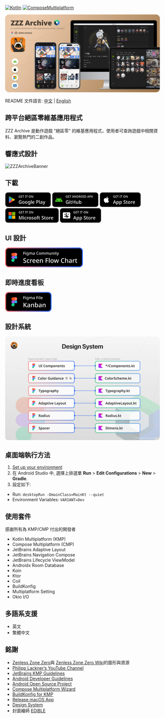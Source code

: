 [![Kotlin](https://img.shields.io/badge/Kotlin-2.1.0-blue.svg?style=flat&logo=kotlin)](https://kotlinlang.org)
[![ComposeMultiplatform](https://img.shields.io/badge/Compose_Multiplatform-1.7.1-blue.svg?style=flat)](https://www.jetbrains.com/compose-multiplatform/)

![ZZZArchiveBanner](/docs/screenshot/github_cover.webp)

README 文件語言: [中文](/docs/readme/README_CHT.md) | [English](/README.md)

## 跨平台絕區零維基應用程式

ZZZ Archive 是動作遊戲 "絕區零" 的維基應用程式，使用者可查詢遊戲中相關資料、瀏覽熱門的二創作品。

## 響應式設計

![ZZZArchiveBanner](/docs/screenshot/adaptive_layout_demo.gif)

## 下載

<a href="https://play.google.com/store/apps/details?id=com.mrfatworm.zzzarchive"><img alt="Get it on Google Play" src="/docs/screenshot/img_google_play.webp" height="48px"/></a>
<a href="https://github.com/mrfatworm/ZZZ-Archive/releases/latest"><img alt="Get apk on GitHub" src="/docs/screenshot/img_github_apk.webp" height="48px"/></a>
<a href="https://apps.apple.com/tw/app/zzz-archive/id6738107658"><img alt="Get it on App Store (iOS)" src="/docs/screenshot/img_app_store_ios.webp" height="48px"/></a>
<a href="https://apps.microsoft.com/detail/9p5h3ccmzl9z"><img alt="Get it on Microsoft Store" src="/docs/screenshot/img_microoft_store.webp" height="48px"/></a>
<a href="https://apps.apple.com/tw/app/zzz-archive/id6738107658"><img alt="Get it on App Store (macOS)" src="/docs/screenshot/img_app_store_mac.webp" height="48px"/></a>

## UI 設計

<a href="https://www.figma.com/community/file/1441663496302710815/zzz-archive"><img alt="Screen Flow Chart (Figma Community)" src="/docs/screenshot/img_figma_screen_flow_chart.webp" height="64px"/></a>

## 即時進度看板

<a href="https://www.figma.com/design/j8DMjEOYnDhlDrablx4JYZ/Kanban-ZZZ-Archive?node-id=0-1&t=sLbk3v7npmSm1ZLc-1"><img alt="Kanban (Figma Community)" src="/docs/screenshot/img_figma_kanban.webp" height="64px"/></a>

## 設計系統

![DesignSystem](/docs/screenshot/img_design_system.webp)

## 桌面端執行方法

1. [Set up your environment](https://www.jetbrains.com/help/kotlin-multiplatform-dev/multiplatform-setup.html)
2. 在 Android Studio 中, 選擇上排選單 **Run** > **Edit Configurations** > **New** > **Gradle**.
3. 設定如下:
  - Run: `desktopRun -DmainClass=MainKt --quiet`
  - Environment Variables: `VARIANT=Dev`

## 使用套件

感謝所有為 KMP/CMP 付出的開發者
- Kotlin Multiplatform (KMP)
- Compose Multiplatform (CMP)
- JetBrains Adaptive Layout
- JetBrains Navigation Compose
- JetBrains Lifecycle ViewModel
- Androidx Room Database
- Koin
- Ktor
- Coil
- BuildKonfig
- Multiplatform Setting
- Okio I/O

## 多語系支援

- 英文
- 繁體中文

## 銘謝

- [Zenless Zone Zero](https://zenless.hoyoverse.com/)與 [Zenless Zone Zero Wiki](https://zenless-zone-zero.fandom.com/wiki/Zenless_Zone_Zero_Wiki)的圖形與資源
- [Philipp Lackner’s YouTube Channel](https://www.youtube.com/@PhilippLackner)
- [JetBrains KMP Guidelines](https://www.jetbrains.com/help/kotlin-multiplatform-dev/get-started.html)
- [Android Developer Guidelines](https://developer.android.com/)
- [Android Open Source Project](https://github.com/android)
- [Compose Multiplatform Wizard](https://github.com/terrakok/Compose-Multiplatform-Wizard)
- [BuildKonfig for KMP](https://sujanpoudel.me/blogs/managing-configurations-for-different-environments-in-kmp/)
- [Release macOS App](https://www.marcogomiero.com/posts/2024/compose-macos-app-store/)
- [Design System](https://github.com/felipecastilhos)
- 封面繪師 [EDIBLE](https://www.pixiv.net/users/75576278)